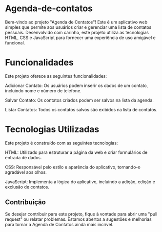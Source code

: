 # Agenda-de-contatos

Bem-vindo ao projeto "Agenda de Contatos"! Este é um aplicativo web simples que permite aos usuários criar e gerenciar uma lista de contatos pessoais. Desenvolvido com carinho, este projeto utiliza as tecnologias HTML, CSS e JavaScript para fornecer uma experiência de uso amigável e funcional.



# Funcionalidades

Este projeto oferece as seguintes funcionalidades:

Adicionar Contato: Os usuários podem inserir os dados de um contato, incluindo nome e número de telefone.

Salvar Contato: Os contatos criados podem ser salvos na lista da agenda.

Listar Contatos: Todos os contatos salvos são exibidos na lista de contatos.

# Tecnologias Utilizadas

Este projeto é construído com as seguintes tecnologias:

HTML: Utilizado para estruturar a página da web e criar formulários de entrada de dados.

CSS: Responsável pelo estilo e aparência do aplicativo, tornando-o agradável aos olhos.

JavaScript: Implementa a lógica do aplicativo, incluindo a adição, edição e exclusão de contatos.

## Contribuição

Se desejar contribuir para este projeto, fique à vontade para abrir uma "pull request" ou relatar problemas. Estamos abertos a sugestões e melhorias para tornar a Agenda de Contatos ainda mais incrível.

